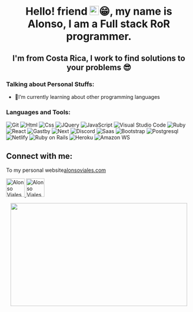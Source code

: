 <h1 align="center">Hello! friend <img src="https://media.giphy.com/media/hvRJCLFzcasrR4ia7z/giphy.gif" width="25px">😁, my name is Alonso, I am a Full stack RoR programmer.</h1>

<h2 align="center">I'm from Costa Rica, I work to find solutions to your problems 😎</h2>

### Talking about Personal Stuffs:

- 📘I’m currently learning about other programming languages 

### Languages and Tools:

![Git](https://img.shields.io/badge/Git-F05032?style=flat-square&logo=Git&logoColor=white)
![Html](https://img.shields.io/badge/HTML5-E34F26?style=for-the-badge&logo=html5&logoColor=white)
![Css](https://img.shields.io/badge/CSS3-1572B6?style=for-the-badge&logo=css3&logoColor=white)
![JQuery](https://img.shields.io/badge/Jquery-3776AB?style=flat-square&logo=Jquery&logoColor=white)
![JavaScript](https://img.shields.io/badge/JavaScript-F7DF1E?style=for-the-badge&logo=javascript&logoColor=black)
![Visual Studio Code](https://img.shields.io/badge/Visual_Studio_Code-007ACC?style=flat-square&logo=Visual-Studio-Code&logoColor=white)
![Ruby](https://img.shields.io/badge/Ruby-CC342D?style=for-the-badge&logo=ruby&logoColor=white)
![React](https://img.shields.io/badge/React-20232A?style=for-the-badge&logo=react&logoColor=61DAFB)
![Gastby](https://img.shields.io/badge/Gatsby-663399?style=for-the-badge&logo=gatsby&logoColor=white)
![Next](https://img.shields.io/badge/-NextJs-61DAFB?logo=react&logoColor=white&style=flat)
![Discord](https://img.shields.io/badge/Discord-7289DA?style=for-the-badge&logo=discord&logoColor=white)
![Saas](https://img.shields.io/badge/Sass-CC6699?style=for-the-badge&logo=sass&logoColor=white)
![Bootstrap](https://img.shields.io/badge/Bootstrap-563D7C?style=for-the-badge&logo=bootstrap&logoColor=white)
![Postgresql](https://img.shields.io/badge/PostgreSQL-316192?style=for-the-badge&logo=postgresql&logoColor=white)
![Netlify](https://img.shields.io/badge/Netlify-00C7B7?style=for-the-badge&logo=netlify&logoColor=white)
![Ruby on Rails](https://img.shields.io/badge/Ruby_on_Rails-CC0000?style=for-the-badge&logo=ruby-on-rails&logoColor=white)
![Heroku](https://img.shields.io/badge/Heroku-430098?style=for-the-badge&logo=heroku&logoColor=white)
![Amazon WS](https://img.shields.io/badge/Amazon_AWS-232F3E?style=for-the-badge&logo=amazon-aws&logoColor=white)




<h2  align="left">Connect with me:</h2>

To my personal website[alonsoviales.com](https://alonsoviales.com)

<a href="https://www.linkedin.com/in/alonso-viales-arrieta-524183201/">
  <img alt="Alonso Viales LinkedIn" width="50px" src="https://cdn.jsdelivr.net/npm/simple-icons@v3/icons/linkedin.svg" />
</a>
<a href="https://alonsoviales.com/">
<img alt="Alonso Viales briefcase" width="50px" src="https://cdn.jsdelivr.net/npm/simple-icons@v3/icons/github.svg" />
</a>

<p align="center">
<img src="https://media1.giphy.com/media/12BYUePgtn7sis/giphy.gif?cid=ecf05e470jzsuwisi6jdg5diompvyfkeipxtty8xvgtspfc1&rid=giphy.gif&ct=g" width="480" height="280" />

